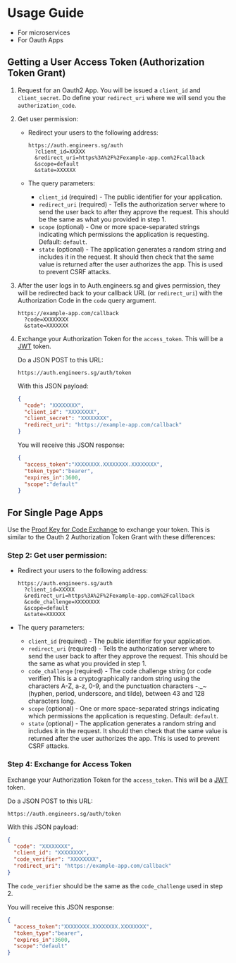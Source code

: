 # Usage Guide

- For microservices
- For Oauth Apps

## Getting a User Access Token (Authorization Token Grant)

1. Request for an Oauth2 App. You will be issued a `client_id` and `client_secret`. Do define your `redirect_uri` where we will send you the `authorization_code`.

2. Get user permission:

    - Redirect your users to the following address:

        ```
        https://auth.engineers.sg/auth
          ?client_id=XXXXX
          &redirect_uri=https%3A%2F%2Fexample-app.com%2Fcallback
          &scope=default
          &state=XXXXXX
        ```
    - The query parameters:
        - `client_id` (required) - The public identifier for your application.
        - `redirect_uri` (required) - Tells the authorization server where to send the user back to after they approve the request. This should be the same as what you provided in step 1.
        - `scope` (optional) - One or more space-separated strings indicating which permissions the application is requesting. Default: `default`.
        - `state` (optional) - The application generates a random string and includes it in the request. It should then check that the same value is returned after the user authorizes the app. This is used to prevent CSRF attacks.

3. After the user logs in to Auth.engineers.sg and gives permission, they will be redirected back to your callback URL (or `redirect_uri`) with the Authorization Code in the `code` query argument.

    ```
    https://example-app.com/callback
      ?code=XXXXXXXX
      &state=XXXXXXX
    ```
    
4. Exchange your Authorization Token for the `access_token`. This will be a [JWT](https://jwt.io) token.

    Do a JSON POST to this URL:

    ```
    https://auth.engineers.sg/auth/token
    ```
    
    With this JSON payload:

    ```json
    {
      "code": "XXXXXXXX",
      "client_id": "XXXXXXXX",
      "client_secret": "XXXXXXXX",
      "redirect_uri": "https://example-app.com/callback"
    }
    ```
    
    You will receive this JSON response:
    
    ```json
    {
      "access_token":"XXXXXXXX.XXXXXXXX.XXXXXXXX",
      "token_type":"bearer",
      "expires_in":3600,
      "scope":"default"
    }
    ```

## For Single Page Apps

Use the [Proof Key for Code Exchange](https://oauth.net/2/pkce/) to exchange your token. This is similar to the Oauth 2 Authorization Token Grant with these differences:

### Step 2: Get user permission:

- Redirect your users to the following address:

    ```
    https://auth.engineers.sg/auth
      ?client_id=XXXXX
      &redirect_uri=https%3A%2F%2Fexample-app.com%2Fcallback
      &code_challenge=XXXXXXXX
      &scope=default
      &state=XXXXXX
    ```
- The query parameters:
    - `client_id` (required) - The public identifier for your application.
    - `redirect_uri` (required) - Tells the authorization server where to send the user back to after they approve the request. This should be the same as what you provided in step 1.
    - `code_challenge` (required) - The code challenge string (or code verifier) This is a cryptographically random string using the characters A-Z, a-z, 0-9, and the punctuation characters -._~ (hyphen, period, underscore, and tilde), between 43 and 128 characters long.
    - `scope` (optional) - One or more space-separated strings indicating which permissions the application is requesting. Default: `default`.
    - `state` (optional) - The application generates a random string and includes it in the request. It should then check that the same value is returned after the user authorizes the app. This is used to prevent CSRF attacks.

### Step 4: Exchange for Access Token

Exchange your Authorization Token for the `access_token`. This will be a [JWT](https://jwt.io) token.

Do a JSON POST to this URL:

```
https://auth.engineers.sg/auth/token
```
    
With this JSON payload:

```json
{
  "code": "XXXXXXXX",
  "client_id": "XXXXXXXX",
  "code_verifier": "XXXXXXXX",
  "redirect_uri": "https://example-app.com/callback"
}
```

The `code_verifier` should be the same as the `code_challenge` used in step 2.
    
You will receive this JSON response:
    
```json
{
  "access_token":"XXXXXXXX.XXXXXXXX.XXXXXXXX",
  "token_type":"bearer",
  "expires_in":3600,
  "scope":"default"
}
```
